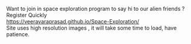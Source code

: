 Want to join in space exploration program to say hi to our alien friends ? Register Quickly<br>
https://veeravaraprasad.github.io/Space-Exploration/   <br>
Site uses high resolution images , it will take some time to load, have patience.
